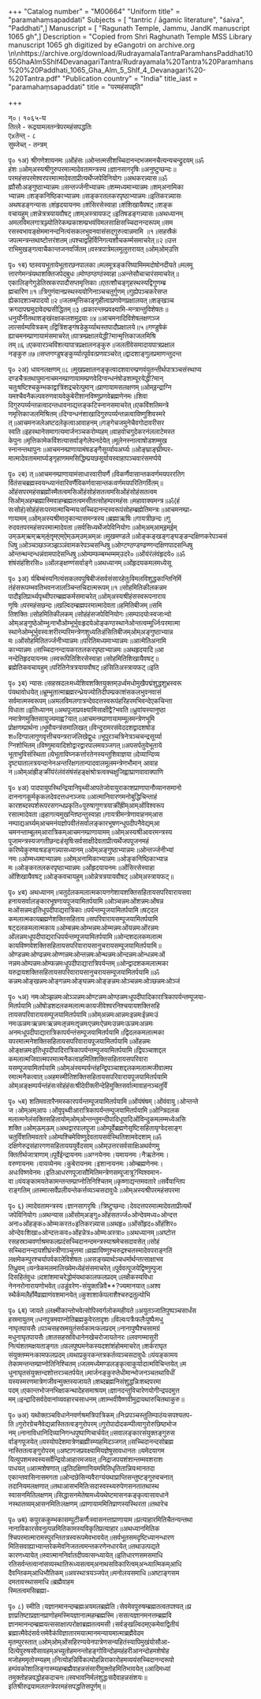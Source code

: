 +++
"Catalog number" = "M00664"
"Uniform title" = "paramahaṃsapaddati"
Subjects = [ "tantric / āgamic literature", "śaiva", "Paddhati",]
Manuscript = [ "Ragunath Temple, Jammu, JandK manuscript 1065 gh",]
Description = "Copied from Shri Raghunath Temple MSS Library manuscript 1065 gh digitized by eGangotri on archive.org   \n\nhttps://archive.org/download/RudrayamalaTantraParamhansPaddhati1065GhaAlm5Shlf4DevanagariTantra/Rudrayamala%20Tantra%20Paramhans%20%20Paddhati_1065_Gha_Alm_5_Shlf_4_Devanagari%20-%20Tantra.pdf"
"Publication country" = "India"
title_iast = "paramahaṃsapaddati"
title = "परमहंसपद्दति"

+++
  
  
न्०। १०६५-घ  
तित्ले - रूद्रयामलतन्त्रेपरमहंसपद्धतिः  
एxतेन्त् - ८  
सुब्जेच्त् - तन्त्रम्  
  
पृ० १अ) श्रीगणेशायनमः॥ओंहंसः॥ओन्तत्मसीशच्चिदानन्दभजमनचैत्यन्यचन्द्रुदयम्॥ॐ  
हंशः॥ओम्अस्यश्रीगुरुपरमात्मादेवतामन्त्रस्य॥ज्ञानसागरृषिः॥अनुष्टुप्छन्दः॥  
परमहंसपरमेश्वरपरमात्मादेवताप्रीत्यर्थेप्जपेविनियोगः॥अथकरन्न्यास॥ॐ  
ह्मौसौःअङ्गुष्ठाभ्यान्नमः॥सन्तर्ज्जनीभ्यान्नमः॥शम्मध्यमाभ्यान्नमः॥शम्अनामिका  
भ्यान्नमः॥शङ्कनिष्ठिकाभ्यान्नमः॥सङ्करतलकरपृष्ठाभ्यान्नमः॥इतिकरन्न्यासः   
अथषडङ्गन्यासः॥शंहृदयायनमः॥शंसिरसेस्वाहा॥शंशिखायैवषट्॥शङ्क  
वचायहुम्॥शन्नेत्रत्रयायवौषट्॥शम्अस्त्रायफट्॥इतिषडङ्गन्न्यासः॥अथध्यानम्   
अमलविमलगात्रञ्ज्योतिरेकम्प्रकाशम्प्रभवंविमलसाक्षिसच्चिदानन्दरूपम्॥सम  
रसस्वभावङ्क्षेममानन्दनित्यंसकलभुवनवासंसद्गुरुत्वान्नमामि ॥१॥सहस्रैकं  
जपत्मन्त्रन्तथाष्टोत्तरंशतम्॥पश्चाद्वहिर्विनिगत्यशौचकर्म्मसमाचरेत्॥२॥उत्त  
राभिमुखङ्गत्वाचैकान्तजनवर्जितम्॥वस्त्रपात्रेमलमूलुत्तरायत्॥ओम्ओम्उत्ति  
  
पृ० १ब) ष्ठस्वयभूतायेभूतारछनपालका॥मलमूत्रङ्करिष्यामिममदोषोनदीयते॥मलमू  
त्तारणेमन्त्रंयथाशक्तिजपेद्बुधः॥मोण्ठण्ठण्ठंस्वाहा॥अन्त्तेसौचाचारंसमाचरेत्॥  
एकालिङ्गेगुडेतिस्रकरपादौसप्तमृत्तिकाः॥एतत्शौचङ्गृहस्थस्यद्विगुणम्ब्र  
ह्मचारिण॥१॥त्रिगुणंवानप्रस्थस्ययोगिनाञ्चचतुर्गुणम्॥गुह्येपञ्चकरेसप्त  
ह्येकादशञ्चपादयो॥२॥जलम्मृत्तिकाङ्गृहीत्वाप्रणवेणप्रक्षालयत्॥शङ्खञ्च  
क्रगदापद्ममुदावेदम्प्रसीद्धितम्॥३॥प्रकारन्तम्प्रवक्ष्यामि-मन्त्रान्तुविशेषतः॥   
धनुर्योनीतथाशङ्खंरक्षाकलशमुद्रयाः॥४॥आचमनादिविशेषलक्षणञ्ज  
लात्सर्वम्पवित्रकम्॥द्वित्रिंशङ्गंषडेकुर्य्याथस्तपादौप्रक्षालये॥५॥गण्डुषेकं  
ह्याचमनम्प्राणायामंसमाचरेत्॥पात्रम्प्रक्षालयेद्धी?मान्मृत्तिकाजलमिश्रि  
तम्॥६॥एकवारञ्चविंशत्यापात्रप्रक्षालनङ्कुरु॥जलतीवेसमादायपात्रप्रक्षाल  
नङ्कुरु॥७॥सप्तगण्डुषङ्कुर्य्यात्पूर्ववत्प्रणवञ्चरेत्॥द्वादशाङ्गुलप्रमाणन्तुदन्त  
  
पृ० २अ) धावनलक्षणम्॥८॥मुखप्रक्षालनङ्कृत्वादशवारम्प्रणवंयुतन्तीर्थपात्रञ्चसंस्थाप्य  
दण्डचैत्रतथापुमानाचमनम्प्राणायामम्प्रणवेदिग्वन्धनंषोडशाम्पूरयेद्धी?मान्  
चतुःषष्टिश्चकुम्भकाद्वात्रिंशद्रचरेत्पुमान्॥प्राणायामसलक्षणम्॥ओम्इन्द्राग्नि  
यमश्चैवनैकल्पवरुणवायवेकुबेरीशानविष्णुप्रणवेब्रह्मणेनमः॥शिवा  
दिगुरुपर्य्यन्तन्नत्वादन्तधावनाद्यत्तङ्कटिस्नानसमाचरेत्॥एकविंशतिमन्त्रे  
णमृत्तिकाजलमिश्रितम्॥दिग्वन्धनंशाखादिगुरुपर्य्यन्तन्नत्वाविष्णुशिवस्मरे  
त्॥आचमनजलेअष्टदलेकृत्वाआवाहनम्॥गङ्गेचजमुनेचैवगोदावरीसर  
स्वति॥इहस्थानेसमागत्यमार्जनञ्चकरोम्यहम्॥वाहवोचगुदेकरनंललाटेमस्त  
केपुनः॥मृत्तिकामेकविंशत्यासर्वाङ्गेलेपनर्दयेत्॥मूलेनस्नात्वाषोडशम्मुख  
स्नानन्तथापुनः॥आचमनम्प्राणायामंषडङ्गैसूर्य्यायअर्घ्यः॥ओङ्घ्राङ्घ्रीम्पर-  
मात्मादेवताममार्घ्यङ्गृहाणममसिद्धिम्प्रयछसूर्यायस्वाहापञ्चवारंसमर्प्पये  
  
पृ० २ब) त्॥आचमनम्प्राणायामंसाधारवारीयर्णै॥विकर्णैवासान्तकवर्णमयपररतिग  
र्वितंसचब्रह्मस्वयन्ध्यानंवारिवर्णैविकर्णवासान्तकःवर्णमयपरितिगर्वितम्॥   
ओंहंसपरमहंसब्रह्मोंस्मैतत्वमसिओंहंसोहंसतत्वमसिओंहंसोहंसतत्वम  
सिओम्अहम्ब्रह्मास्मिवाहम्ब्रह्मतत्वमसीतत्सोहम्परमहंसः॥महावाक्यमन्त्र॥ॐ(हं  
सःसोहं)सोहंहंसःपरमात्माचिन्मयःसच्चिदानन्दस्वरूपंसोहम्ब्रह्मेतिमन्त्रः॥आचमनम्प्रा-  
णायामम्॥ओम्अस्यश्रीमातृकान्यासमन्त्रस्य॥ब्रह्माऋषिः॥गायत्रीछन्दः॥गु  
रुदवतपरमहंसपरमात्मादेवता॥सर्वसिध्यर्थेजपेविनियोगः॥ओम्अम्आम्इम्ईम्  
उम्ऊम्ऋम्ऋम्ऌंॡम्एम्ऐम्ऊम्उम्अम्अः॥मुखमण्डले॥ओङ्कङ्खङ्गङ्घङ्ङन्दक्षिणकरेपञ्चसं  
धिषु॥ओञ्चञ्छञ्जञ्झञ्ञंवामकरेपञ्चसन्धिषु॥ओण्टण्ठण्डण्ढण्णन्दक्षिणपादसन्धिषु   
ओन्तन्थन्दन्धन्नंवामपादेसन्धिषु॥ओम्पम्फम्बम्भम्मम्उदरे०॥ओंयंरंलंवंहृदये०॥ॐ  
शंषंसंहंशिरसि०॥ओंलङ्क्षण्णंसर्वाङ्गे॥अथध्यानम्॥ओंहृदयकमलमध्येसू  
  
पृ० ३अ) र्यबिम्बंस्यनित्यंसकलवपुषिबीजंसर्वसंसारहेतुःविमलविशुद्धकान्तिनिर्मि  
तंहंसरूपम्भवतिभवनजालञ्चिन्तचिदात्मरूपम्॥१॥सोहमितिकीलकन्नम  
पादौइतिप्रार्थ्यपृथ्वीपरम्ब्रह्मकर्मसमाचरेत्॥ओम्अस्यश्रीहंसस्वरूपनाराय  
णृषिः॥परमहंसछन्दः॥खल्विदम्ब्रह्मपरमात्मादेवता॥हमितिबीजम्॥समि  
तिशक्तिः॥सोहमितिकीलकम्॥सोहंहंसजपेविनियोगः॥सम्पादयोःस्वजाःन्वो  
ओम्अङ्गुष्ठेओम्भूःनाभौओम्भूर्भुवःहृदयेओङ्कण्ठस्थानेओन्तत्वम्मूर्ध्निःपरमात्मा  
स्थानेओम्भूर्भुवस्वःशरीरम्परिमन्त्रेणशुध्यतिःहंसितिबीजम्ओम्अङ्गुष्ठाभ्यान्न  
मः॥ओंसोहमितितर्ज्जनीभ्यान्नमः॥परितिमध्यमाभ्यान्नमः॥आत्मेतिअनामि  
काभ्यान्नमः॥सच्चिदानन्दायकरतलकरपृष्ठाभ्यान्नमः॥अथहृदयादि॥आ  
नन्देतिहृदयायनमः॥स्वरूपितिशिरसेस्वाहा॥सोहमितिशिखायैवषट्॥  
ब्रह्मेतिकवचायहुम्॥परितिनेत्रत्रयायवौषट्॥हंसितिअस्त्रायफट्॥इति  
  
पृ० ३ब) न्यासः॥सहस्रदलःमध्येशिवशक्तियुक्तम्उर्ध्वमधोमुखैपद्मंशुद्धशुभ्रस्वरू  
पंयथावोधयेत्॥भ्रूम्भूतात्माब्रह्मरन्ध्रेयज्योतिदीपम्प्रकाशंसकलभुवनवासं  
सर्वमात्मस्वरूपम्॥अमलविमलगात्रन्देवदत्तस्वरूपंहरिहरमभिवन्देएकचिन्ता  
विधाता॥इतिध्यानम्॥अथपूजाप्रवक्ष्यामिसाक्षीद्वै?भवति॥ध्रुवांयस्यानुष्ठा  
नमात्रेणमुक्तिसायुज्यमाह्व?यात्॥आचमनम्प्राणायामम्मूलमन्त्रेणभूमि  
प्रोक्षणम्प्रार्थना॥भूमौयन्त्रंसमालिखत्॥विन्दुरामरसंवेददशद्वादशषोड  
श०दिग्पालागुणवृत्तीचयन्त्रराजंलिखेद्वुधः॥भूपुरञ्चत्रिनेत्रञ्चचन्द्रसूर्य्या  
ग्निशोभितम्॥विष्णुमायादिशोद्वारद्वारपालमयञ्जगत्॥अपसर्पतुयेभूताये  
भूताभुविसंस्थिता॥येभूताविघ्नकर्त्तारतेनस्यन्तुशिवाज्ञया॥देव्यान्दिव्य  
दृष्ट्यातालत्रयन्दानेनअन्तरिक्षगतान्पादवालमूलमन्त्रेणभौमान् आवाह  
न॥ओम्आंह्रीङ्क्रींयंरंलंवंसंषंसंहङ्क्षंश्रोत्रत्वक्चक्षुजिह्वाघ्राणवावाक्पाणि  
  
पृ० ४अ) पादपायुपस्थिन्द्रियानिपृथ्वीआपतेजोवायुराकाशप्राणापानौव्यानसमानो  
दाननागकूर्मकृकलदेवदत्तधनञ्जयः॥आत्मानिवारणमनोबुद्धिचिन्ताहं  
कारशब्दस्पर्शरूपरसगन्धप्रकृति०पुरुषागुणत्रयाक्रींह्रीम्आम्ओंविश्वरूप  
रसात्मादेवता॥इहागत्यमुखन्तिष्ठन्तुस्वाहा॥गायत्रीमन्त्रेणावाहनम्आस  
नम्पाद्यअर्घ्यम्आचमनंयज्ञोपवीतंसर्वालङ्कारभूषणन्धूपदीपनैवेद्यम्आ  
चमनन्ताम्बूलम्आरात्रिकम्आचमनम्प्राणायामम्॥ओम्अस्यश्रीआवरमन्त्रस्य  
पूजामन्त्रस्यजगतीछन्दःहंसृषिःसर्वसाक्षीदेवताप्रीत्यर्थेजपपूजनमहं  
करिष्येकुरुष्वःषडङ्गन्न्यासध्यानम्॥ओम्अङ्गुष्ठाभ्यान्नमः॥ओन्तर्ज्जनीभ्यां  
नमः॥ओम्मध्यमाभ्यान्नमः॥ओम्अनामिकाभ्यान्नमः॥ओङ्कनिष्ठिकाभ्यान्न  
मः॥ओङ्करतलकरपृष्ठाभ्यान्नमः॥ओंहृदयायनमः॥ओंसिरसेस्वाहा  
ओंशिखायैवषट्॥ओङ्कवचायहुम्॥ओन्नेत्रत्रयायवौषट्॥ओम्अस्त्रायफट्॥   
  
पृ० ४ब) अथध्यानम्॥चतुर्दलकमलात्मकायगणेशायशक्तिसहितायसपरिवारायसवा  
हनायसर्वालङ्कारभूषणायपूजयामितर्पयामि॥ओञ्चन्नमःओंशन्नमःओंषन्न  
मःओंसन्नमःइतिधूपदीपाद्यरात्रिकाः॥पर्यन्तम्पूजयामितर्पयामि॥षट्दल  
कमलात्मकायब्रह्मणेशक्तिसहिताय॥सपरिवारायसम्पूजयामितर्पयामि  
षट्दलकमलात्मकाय॥ओम्बन्नमःओम्भन्नमःओम्मन्नमःओंयन्नमःओंरन्नमः  
ओंलन्नमःधूपदीपाद्यराधिपर्यन्तम्पूजयामितर्पयामि॥ओन्दशदलकमलात्म  
कायविष्णवेशक्तिसहितायसपरिवारायसानुचरायसम्पूजयामितर्पयामि॥   
ओण्डन्नमःओण्ढन्नमःओण्णन्नमःओन्तन्नमःओन्थन्नमःओन्दन्नमःओन्धन्नमःओं  
नन्नमःओम्पन्नमःओम्फन्नमःधूपदीपाद्यारात्रिपर्यन्तम्॥ओन्द्वादशकमलात्मका  
यरुद्रायशक्तिसहितायसपरिवारायसानुचरायसम्पूजयामितर्पयामि॥ॐ  
कन्नमःओङ्खन्नमःओङ्गन्नमःओङ्घन्नमःओङ्ङन्नमःओञ्चन्नमःओञ्छन्नमःओञ्जं  
  
पृ० ५अ) नमःओञ्झन्नमःओञ्ञन्नमःओण्टन्नमःओण्ठन्नमःधूपदीपादिकारात्रिकापर्यन्तम्पूजया-  
मितर्पयामि॥ओंषोडशदलकमलात्मःकायजीवेश्वरनिश्चयायशक्तिसहि  
तायसपरिवारायसम्पूजयामितर्पयामि॥ओम्अन्नमःआन्नमःइन्नमःईन्नमःउं  
नमःऊन्नमःऋन्नमःऋन्नमःऌन्नमःॡन्नमःएन्नमःऐन्नमःउन्नमःऊन्नमःअन्नमः  
अनमःधूपदीपाद्यारात्रिकापर्यन्तंसम्पूजयामितर्पयामि॥द्विदलकमलात्मका  
यपरमात्मनेशक्तिसहितायसपरिवारायपूजयामितर्पयामि॥ओंहन्नमः  
ओङ्क्षन्नमःइतिधूपदीपादिरात्रिकापर्यन्तम्पूजयामितर्पयामि॥द्विपञ्चाशद्दल  
कमलात्मजिवात्मपरमात्मनैकत्वाहमितिशक्तिसहितायसपरिवारा  
यसम्पूजयामितर्पयामि॥ओम्अंस्वम्पर्यन्तंहन्द्विपञ्चाशद्दलकमलात्मजीवात्मप  
रमात्मनैकत्वात्॥अहमस्मीतिशक्तिसहितायसपरिवारायपूजयामितर्पयामि   
ओम्अङ्क्षम्पर्यन्तंहंसःसोहंहंसःश्रीदेवीक्लीन्देहिमुक्तिसर्वात्मावाहनञ्चतुर्विं  
  
पृ० ५ब) शतिमवतारैनमस्कारपर्यन्तम्पूजयामितर्पयामि॥ओंयंषंषम्।ओंवंवायु।ओन्तन्ते  
ज।ओम्अम्आपः।ओंवुपृथ्वीआरात्रिकापर्यन्तम्पूजयामितर्पयामि॥ओन्त्रिदलक  
मलात्मनेलंसक्तिसहितायोम्ओम्ओन्तन्तुमन्दीपादिधूपादिओंविन्दुकमलम्मध्येअसि  
शक्ति॥ओम्ऊम्ऊम्॥अथद्वारपालपूजा॥ओम्पूर्वेब्रह्मणेसृष्टिसहितायृग्वेदसाङ्ग  
चतुर्विंशतिमवतारे॥ओम्पश्चिमेविष्णुदेवतायसर्वस्थितिशामवेदशाम्॥ॐ  
दक्षिणेरुद्रसंहारगणसहितायययुर्वेदसाम्॥ओम्उत्तरसर्वसाक्षिअथर्वणमु  
क्तितीर्थजात्राणाम्॥पूर्वेईन्द्रायनमः॥अग्नयेनमः।यमायनमः।नैऋतेनमः।  
वरुणायनमः।वायव्येनमः।कुबेरायनमः।इशानायनमः।ओम्ब्रह्मणेनमः।  
अधःविष्णवेनमः।इतिआधरणपूजासौमितिमन्त्रेणसम्पूजात्रू?म्विश्वमान-  
वा॥यंयङ्कामयतेकामन्तन्तम्प्राप्नोतिनिश्चितम्॥कृष्णाद्यन्तमवतारे॥सर्वेयान्तिप  
राङ्गतिम्॥तस्मात्सर्वेप्रलीयन्तेकर्त्तव्यञ्चसदावुधैः॥ओम्अस्यश्रीपरमहंसपरमा  
  
पृ० ६) त्मादेवतामन्त्रस्य।ज्ञानसागरृषिः।त्रिष्टुप्छन्दः।देवदत्तपरमात्मादेवताप्रीत्यर्थे  
जपेविनियोगः॥अथन्यास॥ओंसोम्अङ्गु०ओंहंसतर्ज्ज०ओन्देवमध्य०ओन्दत्त  
अना०ओंहङ्क०ओम्मःकरत०इतिकरन्न्यास॥अथहृ०॥ओंसोंहृद०ओंहंशिर०  
ओन्देवःशिखा०ओन्दत्तःकव०ओंहन्नेत्र०ओम्मःअस्त्रा०॥अथध्यानम्॥अष्टोत्त  
रसहस्रञ्चवर्णाश्रमफलप्रदंसच्चिदानन्दमन्त्रस्याश्रमेचसदावसेत्॥सोहं  
सच्चिदानन्दायशीघ्रंस्त्रीणाञ्चुत्तमा॥व्रह्माविष्णुश्चरुद्रश्चतस्मादेवपराङ्गतिं  
लक्षमेकम्पुरश्चर्यापर्वकालेविशेषतः॥असङ्ख्यार्थञ्चधर्मार्थन्तत्साक्षाभव  
तिध्रुवम्॥यन्त्रेकमलमालिख्येमध्येहंसंसमाचरेत्॥पूर्ववत्पूजयेद्विष्णुम्पुजा  
दिसहितंवुधः॥दशांशमाचरेद्धोमंयथाकालफलप्रदम्॥लक्षैकस्यविधा  
नेननरोनारायणोभवेत्॥उडुंवरेण-संयुक्तन्निवै**?ज्यमानयात्॥अश्व  
स्थैर्कमलैर्होमैव्रह्माणंवशमानयेत्॥कुशाशार्कपलाशैश्चरुद्रतुल्योभि  
  
पृ० ६ब) जायते॥लक्ष्मीकान्तोभवेत्सोपिस्वर्गलोकमहीयते॥अयुतञ्जातिपुष्पञ्चसार्धंस  
हस्रमायुतम्॥धनपुत्रमवाप्नोतिब्रह्मकुवेरतादृशः॥विल्वःपत्रैःफलैःपुष्पैःमधु  
नाघृतपायसैः॥पञ्चसहस्रमयुतंसर्वकामःफलप्रदम्॥नानापुष्पैश्चसामग्रं  
मधुनाघृतपायसैः॥शतसहस्रविधानेनखेचरोजायतेनरः॥लवणम्मासुरी  
नित्यंशतमक्षयताङ्गतः॥फलपुष्पमनेकस्यदशांशंहोममाचरेत्॥शर्कराघृत  
संयुक्तम्मनःकामफलप्रदम्॥यथाप्रकुरकन्तत्रकर्तव्यञ्चसदावुधैः॥यंयङ्कामय  
तेकामन्तन्तम्प्राप्नोतिनिश्चितम्॥जलमध्येमण्डलङ्कृत्वाकुर्यादात्मविचिन्तयेत्॥म  
धुनाघृतसंयुक्तन्दशोत्तरञ्चतर्पयेत्॥मार्जनङ्कुरुतेधीमान्भोजनञ्चतथाविधीं   
यस्यस्मरणमात्रेणजीवन्मुक्तस्यजायते॥शब्दब्रह्मनिसंशुद्धन्निःशब्दपरमा  
पदम्॥एकान्तभोजनभिक्षाकन्थादेहसमाश्रयम्॥ज्ञानदन्तुविचारेणयोगीन्द्रपदमुत्त  
मम्॥इन्द्रादिसर्वदेवानांव्यवहारचसाधनम्॥शाम्भवीवैष्णवीमुद्रायथारुचितथाकुरु॥   
  
पृ० ७अ) यथोक्तञ्चविधानेनवर्णश्रमत्रिपात्रिकम्॥निःप्रपञ्चस्तुतिम्पाठंयःसपश्यतप-  
ति॥गुरोरग्रेचनैवेद्यन्नास्तितत्वङ्गुरोपरम्॥गुरोपादोदकम्पीत्वागुरोरुछिष्ठभोज  
नम्॥नानाविधानिदिव्यानिगन्धपुष्पाणिचार्चयेत्॥सवालङ्कारसंयुक्तङ्गुरुस  
र्वाङ्गपूजयेत्॥यस्योपदेशमात्रेणब्रह्मीस्म्यहमिदञ्जगत्॥सच्चिदानन्दसोब्रह्म  
नास्तितत्वङ्गुरोपरम्॥अष्टागजप्रवक्ष्यामियज्ञेषुसावधानतः॥यमेदयागम  
यित्युपशमस्वस्यसर्वेन्द्रियोआहारमजयत्॥निद्राजपयशंशान्तम्मवशराशः  
पाधयत्॥आत्मशेषणात्॥इतिदक्षिणानियममितिधृतितान्नियःमानतदा  
एकान्तवासिनासमगता॥ओन्दछेसिन्यवैराग्यंयथाप्राप्तिसन्तुष्टङ्गुरुवचनात्  
तदानियमलक्षणात्॥तथाआसभमितिःसदास्वस्थ्यरुपेणसनतातथास्थ  
स्वासनमितिलक्षणम्॥सिद्धासनमेतेषामध्येयथेष्टमासनकङ्कृत्वासावधाने  
नस्थातव्यम्आसनमितिःलक्षणम्॥प्राणायाममितिप्राणस्यस्थिरता॥तथारेच  
  
पृ० ७ब) कपुरककुम्भकासम्पुटीकर्णैःस्वासनत्ताप्राणायाम॥प्रत्याहारमितिचैतन्यन्तथा  
नानाविकारसेवनुत्पन्नमितिकामस्यविकृतिप्रत्याहार॥अथध्यानमितिक  
श्चिपरमात्मारामस्पुरन्तितत्रस्वरूपमेवभावयेत्॥सर्वभूतसमदृष्टिध्यानन्धारण  
मितिसवाह्याभ्यान्तरेकमेवनिजतत्वमन्तकरणेनधारयेत्॥तथाउत्पद्यते  
कारणध्यायेत्॥स्वात्माननिर्वातदीपवत्सन्ध्यायेत्॥इतिधारणसमसमाधि  
रतिसर्वन्तत्वानांसव्यस्थातिरूध्यसत्वम्अनाथसविकारित्वम्अन्ध्यात्मिकम्आधि  
दैवन्तिकम्आधिभौतिकम्॥अवस्थात्रयञ्जपेत्॥मनोलयसमाधि॥अष्टाङ्गसम  
दमतावस्थासमाधि॥ब्रह्मैवाहम  
स्मितत्वमसिब्रह्मा-  
  
पृ० ८) स्मीति।यज्ञानमानन्दम्ब्रह्मअयमलब्रह्मेति।सेवमेवपुरुषम्ब्रह्मतत्वतपश्यत्॥प्र  
ज्ञाप्रतिष्टाप्रज्ञानप्राणोहमस्मियज्ञानात्महम्ब्रह्मस्मि।ससत्यज्ञानमनत्तम्ब्रह्मवि  
ज्ञानमानन्दम्ब्रह्मयत्ससाक्षात्परोक्षाब्रह्मतत्वमसी।सर्वङ्खल्विदम्एकमेवाद्वितीयं  
ब्रह्मात्मैवेदंसर्वःत्तमेवैकंविज्ञातारमयात्मानमन्यायमात्माब्रह्मैवेदम  
मृतम्पुरस्तात्॥ओम्ओम्ओंसहिरण्ययेनपात्रेणसन्यहितंस्यापिमुखंयोसौआ-  
दित्येपुरुषसौसावहम्अच्युतोहमनन्तोहङ्गोविन्दोहमहंहरीआनन्दोहमशेषोह  
मजोहममृतोस्म्यहम्॥नित्योहन्निर्विकल्पोहन्निराकारोहमव्ययंसच्चिदानन्दरूपो  
हम्पंवकोशालिङ्गास्म्यहम्ब्रह्मैवाहन्नसंसारीमुक्तोहमितिभावयेत्॥आदिमध्यां  
तमुक्तोहन्नवद्धोहकदाचनः॥स्वभावनिर्मलंशुद्धःसदैवाहन्नसंशयः॥   
इतिश्रीरुद्रयामलतन्त्रेपरमहंसपद्धतिसपूर्णम्॥   
  
